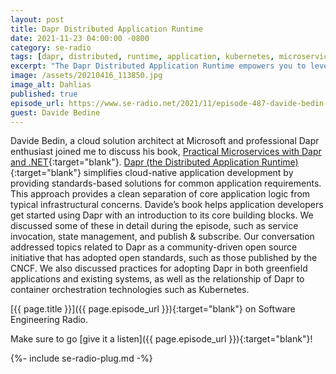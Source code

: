 ```yaml
---
layout: post
title: Dapr Distributed Application Runtime
date: 2021-11-23 04:00:00 -0800
category: se-radio
tags: [dapr, distributed, runtime, application, kubernetes, microservices]
excerpt: "The Dapr Distributed Application Runtime empowers you to leverage industry best practices and focus on your application’s logic."
image: /assets/20210416_113850.jpg
image_alt: Dahlias
published: true
episode_url: https://www.se-radio.net/2021/11/episode-487-davide-bedin-on-dapr-distributed-application-runtime/
guest: Davide Bedine
---
```


Davide Bedin, a cloud solution architect at Microsoft and professional Dapr enthusiast joined me to discuss his book, [Practical Microservices with Dapr and .NET](https://github.com/PacktPublishing/Practical-Microservices-with-Dapr-and-.NET){:target="blank"}. [Dapr (the Distributed Application Runtime)](https://dapr.io){:target="blank"} simplifies cloud-native application development by providing standards-based solutions for common application requirements. This approach provides a clean separation of core application logic from typical infrastructural concerns. Davide’s book helps application developers get started using Dapr with an introduction to its core building blocks. We discussed some of these in detail during the episode, such as service invocation, state management, and publish & subscribe. Our conversation addressed topics related to Dapr as a community-driven open source initiative that has adopted open standards, such as those published by the CNCF. We also discussed practices for adopting Dapr in both greenfield applications and existing systems, as well as the relationship of Dapr to container orchestration technologies such as Kubernetes.

[{{ page.title }}]({{ page.episode_url }}){:target="blank"} on Software Engineering Radio.

Make sure to go [give it a listen]({{ page.episode_url }}){:target="blank"}!

{%- include se-radio-plug.md -%}
